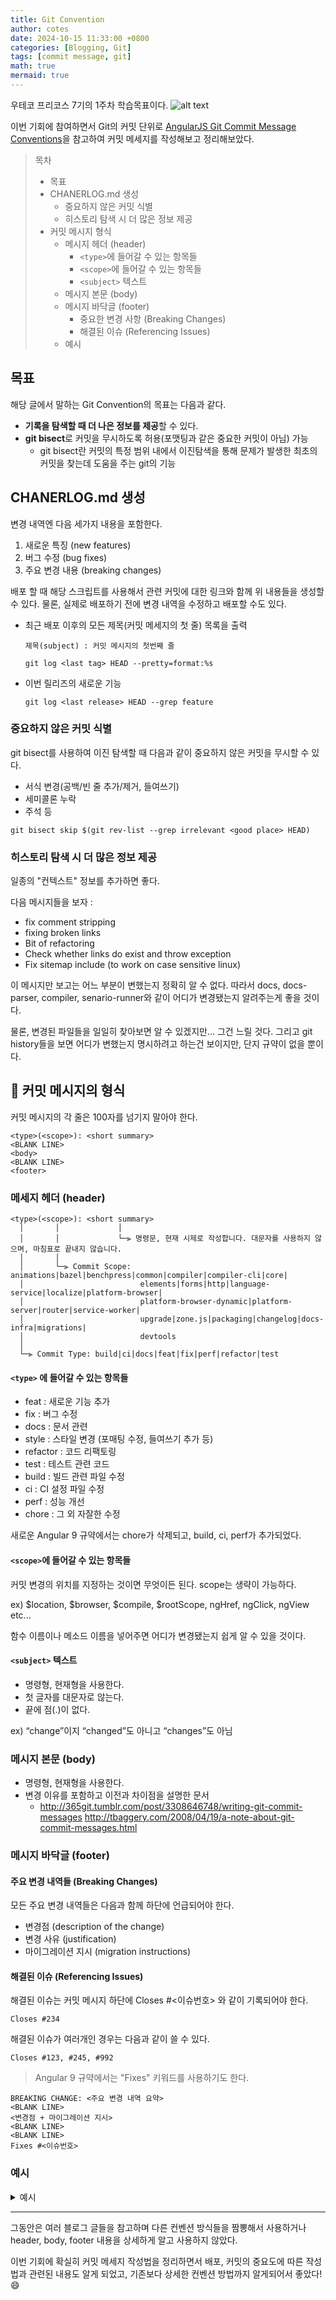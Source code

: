```yaml
---
title: Git Convention
author: cotes
date: 2024-10-15 11:33:00 +0800
categories: [Blogging, Git]
tags: [commit message, git]
math: true
mermaid: true
---
```


우테코 프리코스 7기의 1주차 학습목표이다.
![alt text](image.png)

이번 기회에 참여하면서 Git의 커밋 단위로  [AngularJS Git Commit Message Conventions](https://gist.github.com/stephenparish/9941e89d80e2bc58a153)을 참고하여 커밋 메세지를 작성해보고 정리해보았다.

> 목차
>
> - 목표
> - CHANERLOG.md 생성
>   - 중요하지 않은 커밋 식별
>   - 히스토리 탐색 시 더 많은 정보 제공
> - 커밋 메시지 형식
>   - 메시지 헤더 (header)
>     - `<type>`에 들어갈 수 있는 항목들
>     - `<scope>`에 들어갈 수 있는 항목들
>     - `<subject>` 텍스트
>   - 메시지 본문 (body)
>   - 메시지 바닥글 (footer)
>     - 중요한 변경 사항 (Breaking Changes)
>     - 해결된 이슈 (Referencing Issues)
>   - 예시

## 목표

해당 글에서 말하는 Git Convention의 목표는 다음과 같다.

- **기록을 탐색할 때 더 나은 정보를 제공**할 수 있다.
- **git bisect**로 커밋을 무시하도록 허용(포맷팅과 같은 중요한 커밋이 아님) 가능
  - git bisect란 커밋의 특정 범위 내에서 이진탐색을 통해 문제가 발생한 최초의 커밋을 찾는데 도움을 주는 git의 기능

## CHANERLOG.md 생성

변경 내역엔 다음 세가지 내용을 포함한다.

1. 새로운 특징 (new features)
2. 버그 수정 (bug fixes)
3. 주요 변경 내용 (breaking changes)

배포 할 때 해당 스크립트를 사용해서 관련 커밋에 대한 링크와 함께 위 내용들을 생성할 수 있다.
물론, 실제로 배포하기 전에 변경 내역을 수정하고 배포할 수도 있다.

- 최근 배포 이후의 모든 제목(커밋 메세지의 첫 줄) 목록을 출력
    ```
    제목(subject) : 커밋 메시지의 첫번째 줄

    git log <last tag> HEAD --pretty=format:%s
    ```
- 이번 릴리즈의 새로운 기능
    ```
    git log <last release> HEAD --grep feature
     ```

### 중요하지 않은 커밋 식별

git bisect를 사용하여 이진 탐색할 때
다음과 같이 중요하지 않은 커밋을 무시할 수 있다.

- 서식 변경(공백/빈 줄 추가/제거, 들여쓰기)
- 세미콜론 누락
- 주석 등

```
git bisect skip $(git rev-list --grep irrelevant <good place> HEAD)
```

### 히스토리 탐색 시 더 많은 정보 제공

일종의 "컨텍스트" 정보를 추가하면 좋다.

다음 메시지들을 보자 :

- fix comment stripping
- fixing broken links
- Bit of refactoring
- Check whether links do exist and throw exception
- Fix sitemap include (to work on case sensitive linux)

이 메시지만 보고는 어느 부분이 변했는지 정확히 알 수 없다.
따라서 docs, docs-parser, compiler, senario-runner와 같이 어디가 변경됐는지 알려주는게 좋을 것이다.

물론, 변경된 파일들을 일일히 찾아보면 알 수 있겠지만... 그건 느릴 것다.
그리고 git history들을 보면 어디가 변했는지 명시하려고 하는건 보이지만, 단지 규약이 없을 뿐이다.

## 💬 커밋 메시지의 형식

커밋 메시지의 각 줄은 100자를 넘기지 말아야 한다.
```
<type>(<scope>): <short summary>
<BLANK LINE>
<body>
<BLANK LINE>
<footer>
```

### 메세지 헤더 (header)

```
<type>(<scope>): <short summary>
  │       │             │
  │       │             └─⫸ 명령문, 현재 시제로 작성합니다. 대문자를 사용하지 않으며, 마침표로 끝내지 않습니다.
  │       │
  │       └─⫸ Commit Scope: animations|bazel|benchpress|common|compiler|compiler-cli|core|
  │                          elements|forms|http|language-service|localize|platform-browser|
  │                          platform-browser-dynamic|platform-server|router|service-worker|
  │                          upgrade|zone.js|packaging|changelog|docs-infra|migrations|
  │                          devtools
  │
  └─⫸ Commit Type: build|ci|docs|feat|fix|perf|refactor|test
```

#### `<type>` 에 들어갈 수 있는 항목들

- feat : 새로운 기능 추가
- fix : 버그 수정
- docs : 문서 관련
- style : 스타일 변경 (포매팅 수정, 들여쓰기 추가 등)
- refactor : 코드 리팩토링
- test : 테스트 관련 코드
- build : 빌드 관련 파일 수정
- ci : CI 설정 파일 수정
- perf : 성능 개선
- chore : 그 외 자잘한 수정

 새로운 Angular 9 규약에서는 chore가 삭제되고, build, ci, perf가 추가되었다.

#### `<scope>`에 들어갈 수 있는 항목들

커밋 변경의 위치를 ​​지정하는 것이면 무엇이든 된다. scope는 생략이 가능하다.

ex) $location, $browser, $compile, $rootScope, ngHref, ngClick, ngView etc...

함수 이름이나 메소드 이름을 넣어주면 어디가 변경됐는지 쉽게 알 수 있을 것이다.

#### `<subject>` 텍스트

- 명령형, 현재형을 사용한다.
- 첫 글자를 대문자로 않는다.
- 끝에 점(.)이 없다.

ex) “change”이지 “changed”도 아니고 “changes”도 아님

### 메시지 본문 (body)

- 명령형, 현재형을 사용한다.
- 변경 이유를 포함하고 이전과 차이점을 설명한 문서
  - <http://365git.tumblr.com/post/3308646748/writing-git-commit-messages> <http://tbaggery.com/2008/04/19/a-note-about-git-commit-messages.html>

### 메시지 바닥글 (footer)

#### 주요 변경 내역들 (Breaking Changes)

모든 주요 변경 내역들은 다음과 함께 하단에 언급되어야 한다.

- 변경점 (description of the change)
- 변경 사유 (justification)
- 마이그레이션 지시 (migration instructions)

#### 해결된 이슈 (Referencing Issues)

해결된 이슈는 커밋 메시지 하단에 Closes #<이슈번호> 와 같이 기록되어야 한다.

`Closes #234`

해결된 이슈가 여러개인 경우는 다음과 같이 쓸 수 있다.

`Closes #123, #245, #992`

> Angular 9 규약에서는 "Fixes" 키워드를 사용하기도 한다.

```
BREAKING CHANGE: <주요 변경 내역 요약>
<BLANK LINE>
<변경점 + 마이그레이션 지시>
<BLANK LINE>
<BLANK LINE>
Fixes #<이슈번호>
```

### 예시

<details>
<summary>예시</summary>
<div markdown="1">

```
feat($browser): onUrlChange event (popstate/hashchange/polling)
Added new event to $browser:
- forward popstate event if available
- forward hashchange event if popstate not available
- do polling when neither popstate nor hashchange available
Breaks $browser.onHashChange, which was removed (use onUrlChange instead)
```

```
fix($compile): couple of unit tests for IE9

Older IEs serialize html uppercased, but IE9 does not...
Would be better to expect case insensitive, unfortunately jasmine does
not allow to user regexps for throw expectations.

Closes #392
Breaks foo.bar api, foo.baz should be used instead
```

```
feat(directive): ng:disabled, ng:checked, ng:multiple, ng:readonly, ng:selected

New directives for proper binding these attributes in older browsers (IE).
Added coresponding description, live examples and e2e tests.

Closes #351
```

```
style($location): add couple of missing semi colons
```

```
docs(guide): updated fixed docs from Google Docs

Couple of typos fixed:
- indentation
- batchLogbatchLog -> batchLog
- start periodic checking
- missing brace
```

```
feat($compile): simplify isolate scope bindings

Changed the isolate scope binding options to:
  - @attr - attribute binding (including interpolation)
  - =model - by-directional model binding
  - &expr - expression execution binding

This change simplifies the terminology as well as
number of choices available to the developer. It
also supports local name aliasing from the parent.

BREAKING CHANGE: isolate scope bindings definition has changed and
the inject option for the directive controller injection was removed.

To migrate the code follow the example below:

Before:

scope: {
  myAttr: 'attribute',
  myBind: 'bind',
  myExpression: 'expression',
  myEval: 'evaluate',
  myAccessor: 'accessor'
}

After:

scope: {
  myAttr: '@',
  myBind: '@',
  myExpression: '&',
  // myEval - usually not useful, but in cases where the expression is assignable, you can use '='
  myAccessor: '=' // in directive's template change myAccessor() to myAccessor
}

The removed `inject` wasn't generaly useful for directives so there should be no code using it.
```
</div>
</details>

---

그동안은 여러 블로그 글들을 참고하며 다른 컨벤션 방식들을 짬뽕해서 사용하거나 header, body, footer 내용을 상세하게 알고 사용하지 않았다.

이번 기회에 확실히 커밋 메세지 작성법을 정리하면서
배포, 커밋의 중요도에 따른 작성법과 관련된 내용도 알게 되었고, 기존보다 상세한 컨벤션 방법까지 알게되어서 좋았다! 😄
